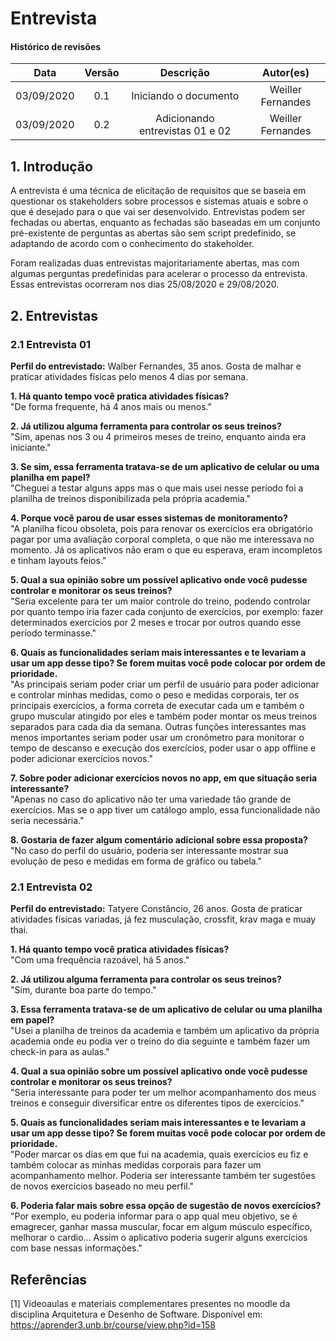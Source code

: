 # Entrevista

#### Histórico de revisões
|   Data   |  Versão  |        Descrição       |          Autor(es)          |
|:--------:|:--------:|:----------------------:|:---------------------------:|
|03/09/2020|   0.1    | Iniciando o documento       |  Weiller Fernandes  |
|03/09/2020|   0.2    | Adicionando entrevistas 01 e 02 | Weiller Fernandes |

## 1. Introdução

A entrevista é uma técnica de elicitação de requisitos que se baseia em questionar os stakeholders
sobre processos e sistemas atuais e sobre o que é desejado para o que vai ser desenvolvido.
Entrevistas podem ser fechadas ou abertas, enquanto as fechadas são baseadas em um
conjunto pré-existente de perguntas as abertas são sem script predefinido, se adaptando
de acordo com o conhecimento do stakeholder.

Foram realizadas duas entrevistas majoritariamente abertas, mas com algumas perguntas predefinidas para acelerar o processo da entrevista. Essas entrevistas ocorreram nos dias 25/08/2020 e 29/08/2020.

## 2. Entrevistas

### 2.1 Entrevista 01

**Perfil do entrevistado:** Walber Fernandes, 35 anos. Gosta de malhar e praticar atividades físicas pelo menos 4 dias por semana.

**1. Há quanto tempo você pratica atividades físicas?**<br>
"De forma frequente, há 4 anos mais ou menos."

**2. Já utilizou alguma ferramenta para controlar os seus treinos?**<br>
"Sim, apenas nos 3 ou 4 primeiros meses de treino, enquanto ainda era iniciante."

**3. Se sim, essa ferramenta tratava-se de um aplicativo de celular ou uma planilha em papel?**<br>
"Cheguei a testar alguns apps mas o que mais usei nesse período foi a planilha de treinos disponibilizada pela própria academia."

**4. Porque você parou de usar esses sistemas de monitoramento?**<br>
"A planilha ficou obsoleta, pois para renovar os exercícios era obrigatório pagar por uma avaliação corporal completa, o que não me interessava no momento. Já os aplicativos não eram o que eu esperava, eram incompletos e tinham layouts feios."

**5. Qual a sua opinião sobre um possível aplicativo onde você pudesse controlar e monitorar os seus treinos?**<br>
"Seria excelente para ter um maior controle do treino, podendo controlar por quanto tempo iria fazer cada conjunto de exercícios, por exemplo: fazer determinados exercícios por 2 meses e trocar por outros quando esse período terminasse."

**6. Quais as funcionalidades seriam mais interessantes e te levariam a usar um app desse tipo? Se forem muitas você pode colocar por ordem de prioridade.**<br>
"As principais seriam poder criar um perfil de usuário para poder adicionar e controlar minhas medidas, como o peso e medidas corporais, ter os principais exercícios, a forma correta de executar cada um e também o grupo muscular atingido por eles e também poder montar os meus treinos separados para cada dia da semana. Outras funções interessantes mas menos importantes seriam poder usar um cronômetro para monitorar o tempo de descanso e execução dos exercícios, poder usar o app offline e poder adicionar exercícios novos."

**7. Sobre poder adicionar exercícios novos no app, em que situação seria interessante?**<br>
"Apenas no caso do aplicativo não ter uma variedade tão grande de exercícios. Mas se o app tiver um catálogo amplo, essa funcionalidade não seria necessária."

**8. Gostaria de fazer algum comentário adicional sobre essa proposta?**<br>
"No caso do perfil do usuário, poderia ser interessante mostrar sua evolução de peso e medidas em forma de gráfico ou tabela."

### 2.1 Entrevista 02

**Perfil do entrevistado:** Tatyere Constâncio, 26 anos. Gosta de praticar atividades físicas variadas, já fez musculação, crossfit, krav maga e muay thai.

**1. Há quanto tempo você pratica atividades físicas?**<br>
"Com uma frequência razoável, há 5 anos."

**2. Já utilizou alguma ferramenta para controlar os seus treinos?**<br>
"Sim, durante boa parte do tempo."

**3. Essa ferramenta tratava-se de um aplicativo de celular ou uma planilha em papel?**<br>
"Usei a planilha de treinos da academia e também um aplicativo da própria academia onde eu podia ver o treino do dia seguinte e também fazer um check-in para as aulas."

**4. Qual a sua opinião sobre um possível aplicativo onde você pudesse controlar e monitorar os seus treinos?**<br>
"Seria interessante para poder ter um melhor acompanhamento dos meus treinos e conseguir diversificar entre os diferentes tipos de exercícios."

**5. Quais as funcionalidades seriam mais interessantes e te levariam a usar um app desse tipo? Se forem muitas você pode colocar por ordem de prioridade.**<br>
"Poder marcar os dias em que fui na academia, quais exercícios eu fiz e também colocar as minhas medidas corporais para fazer um acompanhamento melhor. Poderia ser interessante também ter sugestões de novos exercícios baseado no meu perfil."

**6. Poderia falar mais sobre essa opção de sugestão de novos exercícios?**<br>
"Por exemplo, eu poderia informar para o app qual meu objetivo, se é emagrecer, ganhar massa muscular, focar em algum músculo específico, melhorar o cardio... Assim o aplicativo poderia sugerir alguns exercícios com base nessas informações."

## Referências

[1] Videoaulas e materiais complementares presentes no moodle da disciplina Arquitetura e Desenho de Software. Disponível em: https://aprender3.unb.br/course/view.php?id=158
